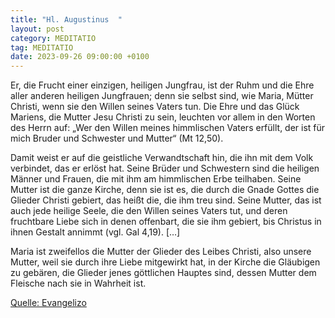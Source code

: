 ```yaml
---
title: "Hl. Augustinus  "
layout: post
category: MEDITATIO
tag: MEDITATIO
date: 2023-09-26 09:00:00 +0100
---
```

Er, die Frucht einer einzigen, heiligen Jungfrau, ist der Ruhm und die Ehre aller anderen heiligen Jungfrauen; denn sie selbst sind, wie Maria, Mütter Christi, wenn sie den Willen seines Vaters tun. Die Ehre und das Glück Mariens, die Mutter Jesu Christi zu sein, leuchten vor allem in den Worten des Herrn auf: „Wer den Willen meines himmlischen Vaters erfüllt, der ist für mich Bruder und Schwester und Mutter“ (Mt 12,50).<!--more-->

Damit weist er auf die geistliche Verwandtschaft hin, die ihn mit dem Volk verbindet, das er erlöst hat. Seine Brüder und Schwestern sind die heiligen Männer und Frauen, die mit ihm am himmlischen Erbe teilhaben. Seine Mutter ist die ganze Kirche, denn sie ist es, die durch die Gnade Gottes die Glieder Christi gebiert, das heißt die, die ihm treu sind. Seine Mutter, das ist auch jede heilige Seele, die den Willen seines Vaters tut, und deren fruchtbare Liebe sich in denen offenbart, die sie ihm gebiert, bis Christus in ihnen Gestalt annimmt (vgl. Gal 4,19). […]

Maria ist zweifellos die Mutter der Glieder des Leibes Christi, also unsere Mutter, weil sie durch ihre Liebe mitgewirkt hat, in der Kirche die Gläubigen zu gebären, die Glieder jenes göttlichen Hauptes sind, dessen Mutter dem Fleische nach sie in Wahrheit ist.

 


[Quelle: Evangelizo](https://evangeliumtagfuertag.org/DE/gospel)